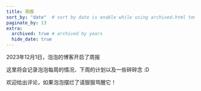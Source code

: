 ```yaml
---
title: 周报
sort_by: "date"  # sort by date is enable while using archived.html template
paginate_by: 13
extra:
  archived: true # archived by years
  hide_date: true
---
```


2023年12月1日，泡泡的博客开启了周报

这里将会记录泡泡每周的情况、下周的计划以及一些碎碎念 :D

欢迎给出评论，如果泡泡摆烂了请狠狠骂醒它！